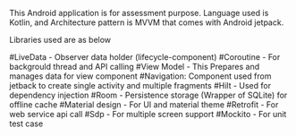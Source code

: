 This Android application is for assessment purpose. Language used is Kotlin, and Architecture pattern is MVVM that comes with Android jetpack.

Libraries used are as below

#LiveData - Observer data holder (lifecycle-component)
#Coroutine - For backgrould thread and API calling
#View Model - This Prepares and manages data for view component
#Navigation: Component used from jetback to create single activity and multiple fragments
#Hilt - Used for dependency injection
#Room - Persistence storage (Wrapper of SQLite) for offline cache
#Material design - For UI and material theme
#Retrofit - For web service api call
#Sdp - For multiple screen support
#Mockito - For unit test case
